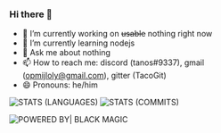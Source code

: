### Hi there 👋

- 🔭 I’m currently working on ~~usable~~ nothing right now
- 🌱 I’m currently learning nodejs
- 💬 Ask me about nothing
- 📫 How to reach me: discord (tanos#9337), gmail (opmijloly@gmail.com), gitter (TacoGit)
- 😄 Pronouns: he/him

![STATS (LANGUAGES)](https://github-readme-stats.vercel.app/api/top-langs/?username=TacoGit&layout=compact&theme=radical&hide_border=true)
![STATS (COMMITS)](https://github-readme-stats-sabesansathananthan.vercel.app/api?username=TacoGit&show_icons=true&hide_border=true&theme=radical)

![POWERED BY| BLACK MAGIC](https://forthebadge.com/images/badges/powered-by-black-magic.svg) <br/>

